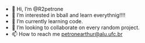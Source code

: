 - 👋 Hi, I’m @R2petrone
- 👀 I’m interested in bball and learn everythnig!!!!
- 🌱 I’m currently learning code.
- 💞️ I’m looking to collaborate on every random project.
- 📫 How to reach me petronearthur@alu.ufc.br

<!---
R2petrone/R2petrone is a ✨ special ✨ repository because its `README.md` (this file) appears on your GitHub profile.
You can click the Preview link to take a look at your changes.
--->

